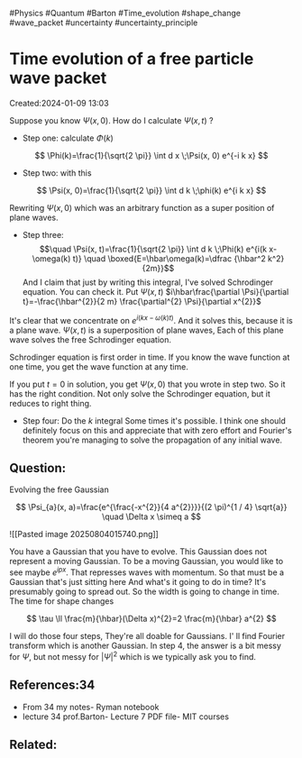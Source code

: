 #Physics #Quantum #Barton #Time_evolution #shape_change #wave_packet #uncertainty #uncertainty_principle 
# Time evolution of a free particle wave packet
Created:2024-01-09 13:03

Suppose you know $\Psi(x, 0)$. How do I calculate $\Psi(x, t)$ ?
- Step one: calculate $\Phi(k)$

$$
\Phi(k)=\frac{1}{\sqrt{2 \pi}} \int d x \;\Psi(x, 0) e^{-i k x}
$$

- Step two: with this

$$
\Psi(x, 0)=\frac{1}{\sqrt{2 \pi}} \int d k \;\phi(k) e^{i k x}
$$

Rewriting $\Psi(x, 0)$ which was an arbitrary function as a super position of plane waves.


- Step three:
$$\quad \Psi(x, t)=\frac{1}{\sqrt{2 \pi}} \int d k \;\Phi(k) e^{i(k x-\omega(k) t)} \quad \boxed{E=\hbar\omega(k)=\dfrac {\hbar^2 k^2}{2m}}$$
And I claim that just by writing this integral, I've solved Schrodinger equation. You can check it. Put $\Psi(x, t)$  $i\hbar\frac{\partial \Psi}{\partial t}=-\frac{\hbar^{2}}{2 m} \frac{\partial^{2} \Psi}{\partial x^{2}}$

It's clear that we concentrate on $e^{i(k x-\omega(k) t)}$. And it solves this, because it is a plane wave. $\Psi(x, t)$ is a superposition of plane waves, Each of this plane wave solves the free Schrodinger equation.

Schrodinger equation is first order in time. If you know the wave function at one time, you get the wave function at any time.

If you put $t=0$ in solution, you get $\Psi(x, 0)$ that you wrote in step two. So it has the right condition. Not only solve the Schrodinger equation, but it reduces to right thing.

- Step four: Do the $k$ integral
Some times it's possible. I think one should definitely focus on this and appreciate that with zero effort and Fourier's theorem you're managing to solve the propagation of any initial wave.

## Question:
Evolving the free Gaussian

$$
\Psi_{a}(x, a)=\frac{e^{\frac{-x^{2}}{4 a^{2}}}}{(2 \pi)^{1 / 4} \sqrt{a}} \quad \Delta x \simeq a
$$

![[Pasted image 20250804015740.png]]


You have  a Gaussian that you have to evolve. This Gaussian does not represent a moving Gaussian. To be a moving Gaussian, you would like to see maybe $e^{i p x}$. That represses waves with momentum. So that must be a Gaussian that's just sitting here And what's it going to do in time? It's presumably going to spread out. So the width is going to change in time. The time for shape changes

$$
\tau \ll \frac{m}{\hbar}(\Delta x)^{2}=2 \frac{m}{\hbar} a^{2}
$$

I will do those four steps, They're all doable for Gaussians. I' ll find Fourier transform which is another Gaussian. In step 4, the answer is a bit messy for $\Psi$, but not messy for $|\Psi|^{2}$ which is we typically ask you to find.


## References:34
- From 34 my notes- Ryman notebook
- lecture 34 prof.Barton- Lecture 7 PDF file- MIT courses
## Related:



